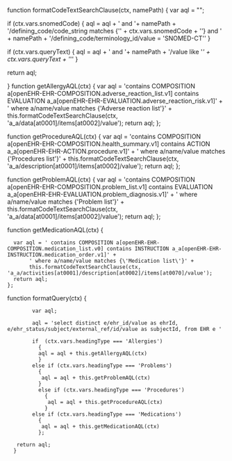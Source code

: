 function formatCodeTextSearchClause(ctx, namePath) {
 var aql = "";

  if (ctx.vars.snomedCode) {
      aql = aql + ' and '+ namePath + '/defining_code/code_string matches {\'' + ctx.vars.snomedCode + '\'} and ' + namePath + '/defining_code/terminology_id/value = \'SNOMED-CT\''
  }

  if (ctx.vars.queryText) {
    aql =  aql + ' and '+ namePath + '/value like \'*' + ctx.vars.queryText + '*\''
  }

 return aql;

}
function getAllergyAQL(ctx) {
   var aql =  'contains COMPOSITION a[openEHR-EHR-COMPOSITION.adverse_reaction_list.v1] contains EVALUATION a_a[openEHR-EHR-EVALUATION.adverse_reaction_risk.v1]' +
         ' where a/name/value matches {\'Adverse reaction list\'}' +
          this.formatCodeTextSearchClause(ctx, 'a_a/data[at0001]/items[at0002]/value');
    return aql;
};

function getProcedureAQL(ctx) {
   var aql =  'contains COMPOSITION a[openEHR-EHR-COMPOSITION.health_summary.v1] contains ACTION a_a[openEHR-EHR-ACTION.procedure.v1]' +
         ' where a/name/value matches {\'Procedures list\'}' +
          this.formatCodeTextSearchClause(ctx, 'a_a/description[at0001]/items[at0002]/value');
    return aql;
};

function getProblemAQL(ctx) {
   var aql = 'contains COMPOSITION a[openEHR-EHR-COMPOSITION.problem_list.v1] contains EVALUATION a_a[openEHR-EHR-EVALUATION.problem_diagnosis.v1]' +
         ' where a/name/value matches {\'Problem list\'}' +
        this.formatCodeTextSearchClause(ctx, 'a_a/data[at0001]/items[at0002]/value');
      return aql;
};

function getMedicationAQL(ctx) {

      var aql = ' contains COMPOSITION a[openEHR-EHR-COMPOSITION.medication_list.v0] contains INSTRUCTION a_a[openEHR-EHR-INSTRUCTION.medication_order.v1]' +
           ' where a/name/value matches {\'Medication list\'}' +
           this.formatCodeTextSearchClause(ctx, 'a_a/activities[at0001]/description[at0002]/items[at0070]/value');
      return aql;
    };


function formatQuery(ctx) {

            var aql;

            aql = 'select distinct e/ehr_id/value as ehrId, e/ehr_status/subject/external_ref/id/value as subjectId, from EHR e '           

            if  (ctx.vars.headingType === 'Allergies')
              {
              aql = aql + this.getAllergyAQL(ctx)
              }
            else if (ctx.vars.headingType === 'Problems')
              {
               aql = aql + this.getProblemAQL(ctx)
              }
              else if (ctx.vars.headingType === 'Procedures')
                {
                 aql = aql + this.getProcedureAQL(ctx)
                }
            else if (ctx.vars.headingType === 'Medications')
              {
               aql = aql + this.getMedicationAQL(ctx)
              };

       return aql;
      }
